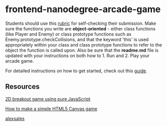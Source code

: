 frontend-nanodegree-arcade-game
===============================

Students should use this [rubric](https://review.udacity.com/#!/projects/2696458597/rubric) for self-checking their submission. Make sure the functions you write are **object-oriented** - either class functions (like Player and Enemy) or class prototype functions such as Enemy.prototype.checkCollisions, and that the keyword 'this' is used appropriately within your class and class prototype functions to refer to the object the function is called upon. Also be sure that the **readme.md** file is updated with your instructions on both how to 1. Run and 2. Play your arcade game.

For detailed instructions on how to get started, check out this [guide](https://docs.google.com/document/d/1v01aScPjSWCCWQLIpFqvg3-vXLH2e8_SZQKC8jNO0Dc/pub?embedded=true).

## Resources
[2D breakout game using pure JavaScript](https://developer.mozilla.org/en-US/docs/Games/Tutorials/2D_Breakout_game_pure_JavaScript)

[How to make a simple HTML5 Canvas game](http://www.lostdecadegames.com/how-to-make-a-simple-html5-canvas-game/)

[alexsales](https://github.com/alexsales/frontend-nanodegree-frogger-arcade-game)
